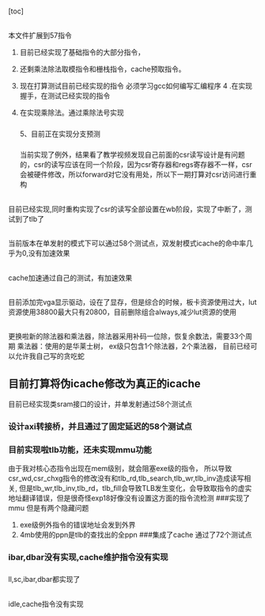 # 

[toc]
##
本文件扩展到57指令

1. 目前已经实现了基础指令的大部分指令，
2. 还剩乘法除法取模指令和栅栈指令，cache预取指令。
3. 现在打算测试目前已经实现的指令
   必须学习gcc如何编写汇编程序
   4 .在实现握手，在测试已经实现的指令
4. 在实现乘除法。通过乘除法号实现
   
   ### 
   
   5、目前正在实现分支预测
   
   ### 
   当前实现了例外，结果看了教学视频发现自己前面的csr读写设计是有问题的，csr的读写应该在同一个阶段，因为csr寄存器和regs寄存器不一样，csr会被硬件修改，所以forward对它没有用处，所以下一期打算对csr访问进行重构
   ## 
  目前已经实现,同时重构实现了csr的读写全部设置在wb阶段，实现了中断了，测试到了tlb了 
   ## 
当前版本在单发射的模式下可以通过58个测试点，双发射模式icache的命中率几乎为0,没有加速效果
## 
cache加速通过自己的测试，有加速效果
## 
目前添加完vga显示驱动，设在了显存，但是综合的时候，板卡资源使用过大，lut资源使用38800最大只有20800，目前删除组合always,减少lut资源的使用
## 
更换啦新的除法器和乘法器，除法器采用补码一位除，恢复余数法，需要33个周期
乘法器：使用的是华莱士树，
ex级只包含1个除法器，2个乘法器，
目前已经可以允许我自己写的贪吃蛇
## 目前打算将伪icache修改为真正的icache
目前已经实现类sram接口的设计，并单发射通过58个测试点
### 设计axi转接桥，并且通过了固定延迟的58个测试点
### 目前实现啦tlb功能，还未实现mmu功能
由于我对核心态指令出现在mem级别，就会阻塞exe级的指令，
所以导致csr_wd,csr_chxg指令的修改没有和tlb_rd,tlb_search,tlb_wr,tlb_inv造成读写相关,
但是tlb_wr,tlb_inv,tlb_rd，tlb_fill会导致TLB发生变化，会导致取指令的虚实地址翻译错误，但是很奇怪exp18好像没有设置这方面的指令流检测
###实现了mmu
但是有两个隐藏问题
1. exe级例外指令的错误地址会发到外界
2. 4mb使用的ppn是tlb的查找出的全ppn
###集成了cache
通过了72个测试点
### ibar,dbar没有实现,cache维护指令没有实现
### 
ll,sc,ibar,dbar都实现了
## 
idle,cache指令没有实现
